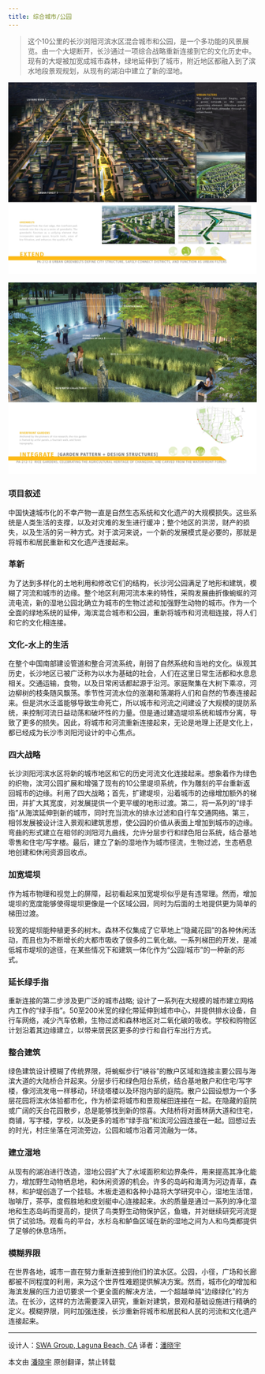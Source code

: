 ```yaml
---
title: 综合城市/公园
---
```


> 这个10公里的长沙浏阳河滨水区混合城市和公园，是一个多功能的风景展览。由一个大堤断开，长沙通过一项综合战略重新连接到它的文化历史中。现有的大堤被加宽成城市森林，绿地延伸到了城市，附近地区都融入到了滨水地段景观规划，从现有的湖泊中建立了新的湿地。

![综合城市/公园](/img/zhcsgy-1.jpg)

![综合城市/公园](/img/zhcsgy-2.jpg)

### 项目叙述 ###
中国快速城市化的不幸产物一直是自然生态系统和文化遗产的大规模损失。这些系统是人类生活的支撑，以及对灾难的发生进行缓冲；整个地区的洪涝，财产的损失，以及生活的另一种方式。对于滨河来说，一个新的发展模式是必要的，那就是将城市和居民重新和文化遗产连接起来。

### 革新 ###
为了达到多样化的土地利用和修改它们的结构，长沙河公园满足了地形和建筑，模糊了河流和城市的边缘。整个地区利用河流本来的特性，采购发展曲折像蜿蜒的河流电流，新的湿地公园北确立为城市的生物过滤和加强野生动物的城市。作为一个全面的绿地系统的延伸，海滨混合城市和公园，重新将城市和河流相连接，将人们和它的文化相连接。

### 文化-水上的生活 ###
在整个中国南部建设管道和整合河流系统，削弱了自然系统和当地的文化。纵观其历史，长沙地区已被广泛称为以水为基础的社会，人们在这里日常生活都和水息息相关。交通运输，食物，以及日常闲话都起源于沿河。家庭聚集在大树下乘凉，河边柳树的枝条随风飘荡。季节性河流水位的涨潮和落潮将人们和自然的节奏连接起来。但是洪水泛滥能够导致生命死亡，所以城市和河流之间建设了大规模的提防系统，来控制河流日益动荡和破坏性的力量。但是通过建造堤坝系统和城市分离，导致了更多的损失。因此，将城市和河流重新连接起来，无论是地理上还是文化上，都已经成为长沙市浏阳河设计的中心焦点。

### 四大战略 ###
长沙浏阳河滨水区将新的城市地区和它的历史河流文化连接起来。想象着作为绿色的织物，滨河公园扩展和增强了现有的10公里堤坝系统，作为雕刻的平台重新返回城市的边缘。利用了四大战略；首先，扩建堤坝，沿着城市的边缘增加额外的梯田，并扩大其宽度，对发展提供一个更平缓的地形过渡。第二，将一系列的“绿手指”从海滨延伸到新的城市，同时充当流水的排水过滤和自行车交通网络。第三，相邻发展被设计注入景观和建筑思想，使公园的价值从表面上增加到城市的边缘。弯曲的形式建立在相邻的浏阳河九曲线，允许分层步行和绿色阳台系统，结合基地零售和住宅/写字楼。最后，建立了新的湿地作为城市径流，生物过滤，生态栖息地创建和休闲资源回收点。

### 加宽堤坝 ###
作为城市物理和视觉上的屏障，起初看起来加宽堤坝似乎是有违常理。然而，增加堤坝的宽度能够使得堤坝更像是一个区域公园，同时为后面的土地提供更为简单的梯田过渡。

较宽的堤坝能种植更多的树木。森林不仅集成了它草地上“隐藏花园”的各种休闲活动，而且也为不断增长的大都市吸收了很多的二氧化碳。一系列梯田的开发，是减低城市堤坝的途径，在某些情况下和建筑一体化作为“公园/城市”的一种新的形式。

### 延长绿手指 ###
重新连接的第二步涉及更广泛的城市战略; 设计了一系列在大规模的城市建立网格内工作的“绿手指”。50至200米宽的绿化带延伸到城市中心，并提供排水设备，自行车网络，减少汽车依赖，生物过滤和森林地区对二氧化碳的吸收。学校和购物区计划沿着其边缘建立，以带来居民区更多的步行和自行车出行方式。

### 整合建筑 ###
绿色建筑设计模糊了传统界限，将蜿蜒步行“峡谷”的散户区域和连接主要公园与海滨大道的大陆桥合并起来。分层步行和绿色阳台系统，结合基地散户和住宅/写字楼，像河流发电一样移动，环绕塔楼以及环抱内部的庭院。散户公园设想为一个多层花园将滨水体验都市化，作为桥梁将城市和景观梯田连接在一起。在隐藏的庭院或广阔的天台花园散步，总是能够找到新的惊喜。大陆桥将对面林荫大道和住宅，商铺，写字楼，学校，以及更多的城市“绿手指”和滨河公园连接在一起。回想过去的时光，村庄坐落在河流旁边，公园和城市沿着河流融为一体。

### 建立湿地 ###
从现有的湖泊进行改造，湿地公园扩大了水域面积和边界条件，用来提高其净化能力，增加野生动物栖息地，和休闲资源的机会。许多的岛屿和海湾为河边青草，森林，和护堤创造了一个挂毯。木板走道和各种小路将大学研究中心，湿地生活馆，咖啡厅，茶亭，度假胜地和皮划艇中心连接起来。水的质量是通过一系列的净化湿地和生态岛屿而提高的，提供了鸟类野生动物保护区，鱼塘，并对继续研究河流提供了试验场。观看鸟的平台，水杉岛和鲈鱼区域在新的湿地之间为人和鸟类都提供了足够的休息场所。

### 模糊界限 ###
在世界各地，城市一直在努力重新连接到他们的滨水区。公园，小径，广场和长廊都被不同程度的利用，来为这个世界性难题提供解决方案。然而，城市化的增加和海滨发展的压力迫切要求一个更全面的解决方法，一个超越单纯“边缘绿化”的方法。在长沙，这样的方法需要深入研究，重新对建筑，景观和基础设施进行精确的定义。模糊界限，同时加强连接，长沙重新将城市和居民和人民的河流和文化遗产连接起来。

--------------------------------------------------------------------------------


设计人：[SWA Group, Laguna Beach, CA][a]
译者：[潘晓宇](https://github.com/xiaoyu33)

本文由 [潘晓宇](https://github.com/LCTT/TranslateProject) 原创翻译，禁止转载

[a]:http://www.swagroup.com
